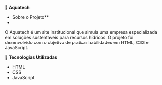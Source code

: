 **🌊 Aquatech**

* Sobre o Projeto**
* 
O Aquatech é um site institucional que simula uma empresa especializada em soluções sustentáveis para recursos hídricos.
O projeto foi desenvolvido com o objetivo de praticar habilidades em HTML, CSS e JavaScript.

**🧰 Tecnologias Utilizadas**

* HTML
* CSS
* JavaScript
